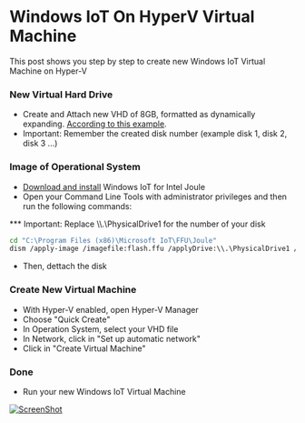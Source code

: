 # Windows IoT On HyperV Virtual Machine

This post shows you step by step to create new Windows IoT Virtual Machine on Hyper-V

### New Virtual Hard Drive
- Create and Attach new VHD of 8GB, formatted as dynamically expanding. [According to this example](https://technet.microsoft.com/pt-br/library/gg318052(v=ws.10).aspx).
- Important: Remember the created disk number (example disk 1, disk 2, disk 3 ...)

### Image of Operational System
  - [Download and install](https://www.microsoft.com/en-us/software-download/windowsiot) Windows IoT for Intel Joule
  - Open your Command Line Tools with administrator privileges and then run the following commands:

*** Important: Replace \\\\.\PhysicalDrive1 for the number of your disk

```sh
cd "C:\Program Files (x86)\Microsoft IoT\FFU\Joule"
dism /apply-image /imagefile:flash.ffu /applyDrive:\\.\PhysicalDrive1 /skipPlatformCheck
```

- Then, dettach the disk

### Create New Virtual Machine 

- With Hyper-V enabled, open Hyper-V Manager
- Choose "Quick Create"
- In Operation System, select your VHD file
- In Network, click in "Set up automatic network"
- Click in "Create Virtual Machine"

### Done

- Run your new Windows IoT Virtual Machine

[![ScreenShot](https://github.com/agaboduarte/Install-Windows-IoT-On-HyperV/blob/master/windows-iot-joule.png)](https://github.com/agaboduarte/Install-Windows-IoT-On-HyperV/#done)
